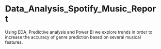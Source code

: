 # Data_Analysis_Spotify_Music_Report
Using EDA, Predictive analysis and Power BI we explore trends in order to increase the accuracy of genre prediction based on several musical features. 
